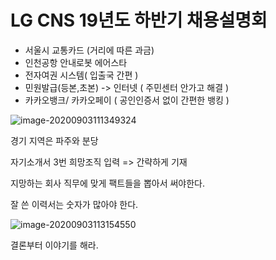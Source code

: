 # LG CNS 19년도 하반기 채용설명회

* 서울시 교통카드 (거리에 따른 과금)
* 인천공항 안내로봇 에어스타
* 전자여권 시스템( 입출국 간편 )
* 민원발급(등본,초본) -> 인터넷 ( 주민센터 안가고 해결 )
* 카카오뱅크/ 카카오페이 ( 공인인증서 없이 간편한 뱅킹 )

![image-20200903111349324](C:\Users\이재상\AppData\Roaming\Typora\typora-user-images\image-20200903111349324.png)

경기 지역은 파주와 분당

자기소개서 3번 희망조직 입력 =>  간략하게 기재



지망하는 회사 직무에 맞게 팩트들을 뽑아서 써야한다.

잘 쓴 이력서는 숫자가 많아야 한다. 

![image-20200903113154550](C:\Users\이재상\AppData\Roaming\Typora\typora-user-images\image-20200903113154550.png)



결론부터 이야기를 해라.